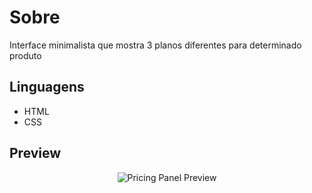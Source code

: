 # Sobre

Interface minimalista que mostra 3 planos diferentes para determinado produto

## Linguagens

- HTML
- CSS

## Preview

<p align="center">
  <img alt="Pricing Panel Preview" src="preview/Pricing-Panel.jpg" />
</p>
